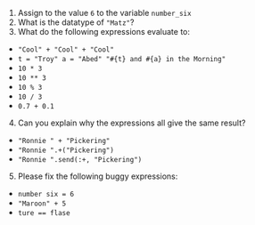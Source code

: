 1. Assign to the value `6` to the variable `number_six`
2. What is the datatype of `"Matz"`?
3. What do the following expressions evaluate to:
  * `"Cool" + "Cool" + "Cool"`
  * `t = "Troy"
    a = "Abed"
    "#{t} and #{a} in the Morning"`
  * `10 * 3`
  * `10 ** 3`
  * `10 % 3`
  * `10 / 3`
  * `0.7 + 0.1`
4. Can you explain why the expressions all give the same result?
  * `"Ronnie " + "Pickering"`
  * `"Ronnie ".+("Pickering")`
  * `"Ronnie ".send(:+, "Pickering")`
5. Please fix the following buggy expressions:
  * `number six = 6`
  * `"Maroon" + 5`
  * `ture == flase`